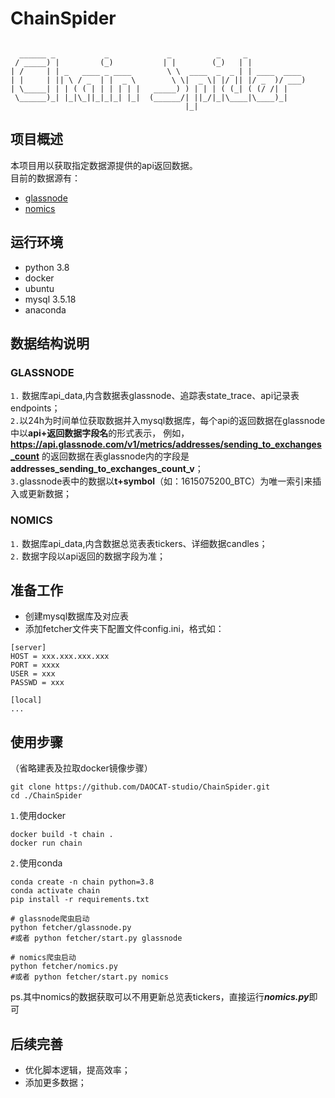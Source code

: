 # ChainSpider

```

  ______ _           _             _          _     _             
 / _____) |         (_)           | |        (_)   | |            
| /     | | _   ____ _ ____        \ \  ____  _  _ | | ____  ____ 
| |     | || \ / _  | |  _ \        \ \|  _ \| |/ || |/ _  )/ ___)
| \_____| | | ( ( | | | | | |   _____) ) | | | ( (_| ( (/ /| |    
 \______)_| |_|\_||_|_|_| |_|  (______/| ||_/|_|\____|\____)_|    
                                       |_|                        

```
## 项目概述
本项目用以获取指定数据源提供的api返回数据。  
目前的数据源有：  
- [glassnode](https://docs.glassnode.com/)
- [nomics](https://nomics.com/)

## 运行环境
- python 3.8  
- docker
- ubuntu
- mysql 3.5.18
- anaconda

## 数据结构说明
### GLASSNODE
`1.` 数据库api_data,内含数据表glassnode、追踪表state_trace、api记录表endpoints；  
`2.`以24h为时间单位获取数据并入mysql数据库，每个api的返回数据在glassnode中以**api+返回数据字段名**的形式表示，
例如，**https://api.glassnode.com/v1/metrics/addresses/sending_to_exchanges_count** 的返回数据在表glassnode内的字段是**addresses_sending_to_exchanges_count_v**；  
`3.`glassnode表中的数据以**t+symbol**（如：1615075200_BTC）为唯一索引来插入或更新数据；

### NOMICS
`1.` 数据库api_data,内含数据总览表表tickers、详细数据candles；  
`2.` 数据字段以api返回的数据字段为准；  

## 准备工作
- 创建mysql数据库及对应表
- 添加fetcher文件夹下配置文件config.ini，格式如：
```
[server]
HOST = xxx.xxx.xxx.xxx
PORT = xxxx
USER = xxx
PASSWD = xxx

[local]
...
```

## 使用步骤
（省略建表及拉取docker镜像步骤）  
```shell
git clone https://github.com/DAOCAT-studio/ChainSpider.git  
cd ./ChainSpider
```
`1.`使用docker
```shell
docker build -t chain .  
docker run chain
```
`2.`使用conda
```shell
conda create -n chain python=3.8
conda activate chain
pip install -r requirements.txt

# glassnode爬虫启动
python fetcher/glassnode.py 
#或者 python fetcher/start.py glassnode

# nomics爬虫启动
python fetcher/nomics.py 
#或者 python fetcher/start.py nomics
```
ps.其中nomics的数据获取可以不用更新总览表tickers，直接运行***nomics.py***即可

## 后续完善
- 优化脚本逻辑，提高效率；
- 添加更多数据；